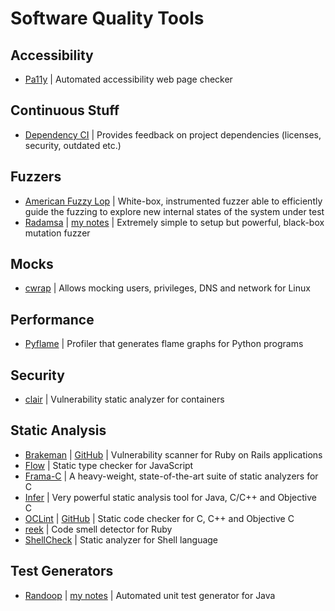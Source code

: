 # Software Quality Tools

## Accessibility

- [Pa11y](http://pa11y.org/) | Automated accessibility web page checker

## Continuous Stuff

- [Dependency CI](https://dependencyci.com/) | Provides feedback on project dependencies (licenses, security, outdated etc.)

## Fuzzers

- [American Fuzzy Lop](http://lcamtuf.coredump.cx/afl/) | White-box, instrumented fuzzer able to efficiently guide the fuzzing to explore new internal states of the system under test
- [Radamsa](https://github.com/aoh/radamsa) | [my notes](https://petr-muller.github.io/tools/2018/01/05/radamsa.html) | Extremely simple to setup but powerful, black-box mutation fuzzer

## Mocks

- [cwrap](https://cwrap.org/) | Allows mocking users, privileges, DNS and network for Linux

## Performance

- [Pyflame](https://github.com/uber/pyflame) | Profiler that generates flame graphs for Python programs

## Security

- [clair](https://github.com/coreos/clair) | Vulnerability static analyzer for containers

## Static Analysis

- [Brakeman](https://brakemanscanner.org/) | [GitHub](https://github.com/presidentbeef/brakeman) | Vulnerability scanner for Ruby on Rails applications
- [Flow](https://flow.org/) | Static type checker for JavaScript
- [Frama-C](http://frama-c.com/) | A heavy-weight, state-of-the-art suite of static analyzers for C
- [Infer](http://fbinfer.com/) | Very powerful static analysis tool for Java, C/C++ and Objective C
- [OCLint](http://oclint.org/) | [GitHub](https://github.com/oclint/oclint) | Static code checker for C, C++ and Objective C
- [reek](https://github.com/troessner/reek) | Code smell detector for Ruby
- [ShellCheck](https://www.shellcheck.net/) | Static analyzer for Shell language

## Test Generators

- [Randoop](https://randoop.github.io/randoop/) | [my notes](https://petr-muller.github.io/tools/2017/12/25/randoop.html) | Automated unit test generator for Java

